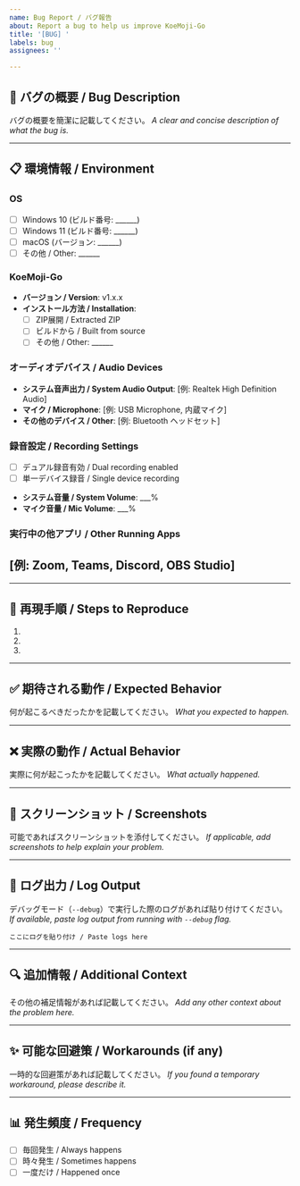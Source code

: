 ```yaml
---
name: Bug Report / バグ報告
about: Report a bug to help us improve KoeMoji-Go
title: '[BUG] '
labels: bug
assignees: ''

---
```


## 🐛 バグの概要 / Bug Description

バグの概要を簡潔に記載してください。
*A clear and concise description of what the bug is.*

---

## 📋 環境情報 / Environment

### OS
- [ ] Windows 10 (ビルド番号: ______)
- [ ] Windows 11 (ビルド番号: ______)
- [ ] macOS (バージョン: ______)
- [ ] その他 / Other: ______

### KoeMoji-Go
- **バージョン / Version**: v1.x.x
- **インストール方法 / Installation**:
  - [ ] ZIP展開 / Extracted ZIP
  - [ ] ビルドから / Built from source
  - [ ] その他 / Other: ______

### オーディオデバイス / Audio Devices
- **システム音声出力 / System Audio Output**: [例: Realtek High Definition Audio]
- **マイク / Microphone**: [例: USB Microphone, 内蔵マイク]
- **その他のデバイス / Other**: [例: Bluetooth ヘッドセット]

### 録音設定 / Recording Settings
- [ ] デュアル録音有効 / Dual recording enabled
- [ ] 単一デバイス録音 / Single device recording
- **システム音量 / System Volume**: ___%
- **マイク音量 / Mic Volume**: ___%

### 実行中の他アプリ / Other Running Apps
[例: Zoom, Teams, Discord, OBS Studio]
-

---

## 🔄 再現手順 / Steps to Reproduce

1.
2.
3.

---

## ✅ 期待される動作 / Expected Behavior

何が起こるべきだったかを記載してください。
*What you expected to happen.*

---

## ❌ 実際の動作 / Actual Behavior

実際に何が起こったかを記載してください。
*What actually happened.*

---

## 📸 スクリーンショット / Screenshots

可能であればスクリーンショットを添付してください。
*If applicable, add screenshots to help explain your problem.*

---

## 📝 ログ出力 / Log Output

デバッグモード（`--debug`）で実行した際のログがあれば貼り付けてください。
*If available, paste log output from running with `--debug` flag.*

```
ここにログを貼り付け / Paste logs here
```

---

## 🔍 追加情報 / Additional Context

その他の補足情報があれば記載してください。
*Add any other context about the problem here.*

---

## ✨ 可能な回避策 / Workarounds (if any)

一時的な回避策があれば記載してください。
*If you found a temporary workaround, please describe it.*

---

## 📊 発生頻度 / Frequency

- [ ] 毎回発生 / Always happens
- [ ] 時々発生 / Sometimes happens
- [ ] 一度だけ / Happened once
